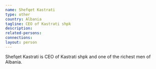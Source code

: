 ```yaml
---
name: Shefqet Kastrati
type: other
country: Albania
tagline: CEO of Kastrati shpk
description:
related-persons:
connections:
layout: person
---
```

Shefqet Kastrati is CEO of Kastrati shpk and one of the richest men of Albania.
